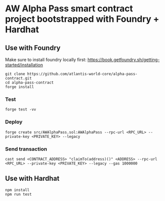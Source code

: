 
# AW Alpha Pass smart contract project bootstrapped with Foundry + Hardhat

## Use with Foundry

Make sure to install foundry locally first: https://book.getfoundry.sh/getting-started/installation

```
git clone https://github.com/atlantis-world-core/alpha-pass-contract.git
cd alpha-pass-contract
forge install
```
### Test

```
forge test -vv
```

### Deploy

```
forge create src/AWAlphaPass.sol:AWAlphaPass --rpc-url <RPC_URL> --private-key <PRIVATE_KEY> --legacy
```

### Send transaction

```
cast send <CONTRACT_ADDRESS> "claimTo(address)()" <ADDRESS> --rpc-url <RPC_URL> --private-key <PRIVATE_KEY> --legacy --gas 1000000
```

## Use with Hardhat

```
npm install
npm run test
```